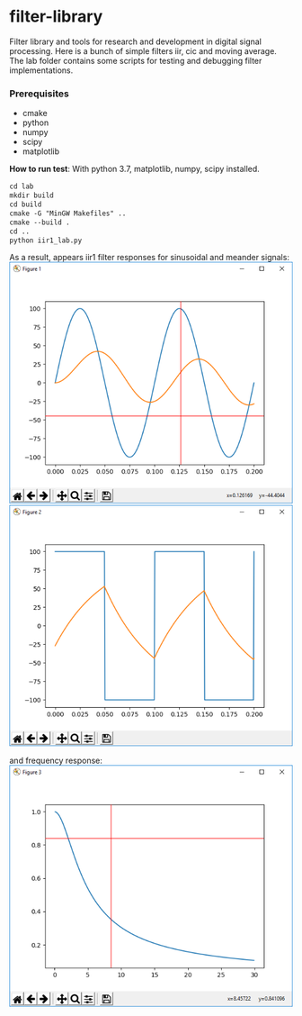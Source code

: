 # filter-library
Filter library and tools for research and development in digital signal processing. Here is a bunch of simple filters iir, cic and moving average.
The lab folder contains some scripts for testing and debugging filter implementations.

### Prerequisites
- cmake
- python
- numpy
- scipy
- matplotlib

**How to run test**:
With python 3.7, matplotlib, numpy, scipy installed.

    cd lab
    mkdir build
    cd build
    cmake -G "MinGW Makefiles" ..
    cmake --build .
    cd ..
    python iir1_lab.py

As a result, appears iir1 filter responses for sinusoidal and meander signals:
![fig1](images/fig1.png)
![fig2](images/fig2.png)

and frequency response:
![fig3](images/fig3.png)

